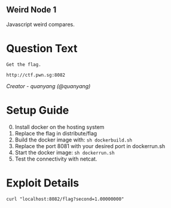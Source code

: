 Weird Node 1
---------

Javascript weird compares.

# Question Text

```
Get the flag.

http://ctf.pwn.sg:8082
```

*Creator -  quanyang (@quanyang)*

# Setup Guide

0. Install docker on the hosting system
1. Replace the flag in distribute/flag
2. Build the docker image with: `sh dockerbuild.sh`
3. Replace the port 8081 with your desired port in dockerrun.sh
4. Start the docker image: `sh dockerrun.sh`
5. Test the connectivity with netcat.

# Exploit Details

```
curl "localhost:8082/flag?second=1.00000000"
```

